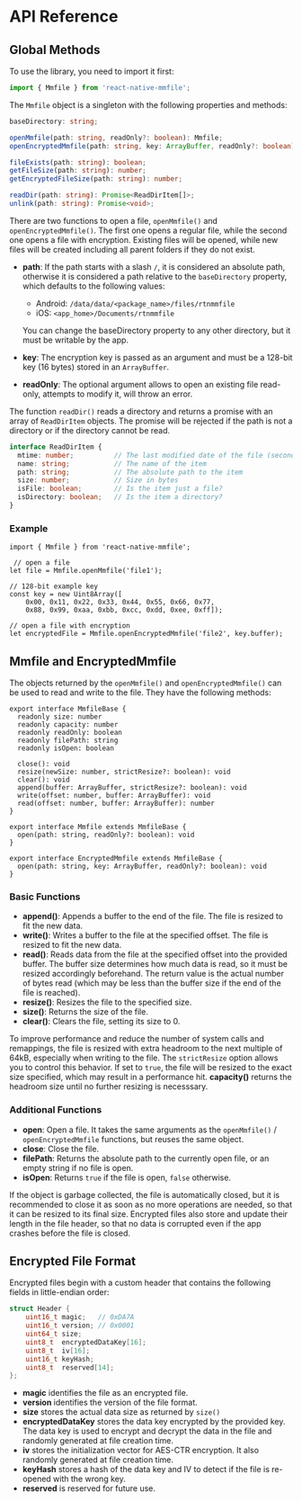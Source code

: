 # API Reference

## Global Methods

To use the library, you need to import it first:

```ts
import { Mmfile } from 'react-native-mmfile';
```

The `Mmfile` object is a singleton with the following properties and methods:

```ts
baseDirectory: string;                                                                      // base directory for relative paths

openMmfile(path: string, readOnly?: boolean): Mmfile;                                       // open a file
openEncryptedMmfile(path: string, key: ArrayBuffer, readOnly?: boolean): EncryptedMmfile;   // open an encrypted file

fileExists(path: string): boolean;                                                          // check if a file exists
getFileSize(path: string): number;                                                          // get the file size
getEncryptedFileSize(path: string): number;                                                 // get the content size of an encrypted file

readDir(path: string): Promise<ReadDirItem[]>;                                              // read a directory
unlink(path: string): Promise<void>;                                                        // delete a file or directory (recursively)
```

There are two functions to open a file, `openMmfile()` and `openEncryptedMmfile()`.
The first one opens a regular file, while the second one opens a file with encryption.
Existing files will be opened, while new files will be created including all parent folders if they do not exist.

- **path**: If the path starts with a slash `/`, it is considered an absolute path, otherwise it is considered a path relative to the `baseDirectory` property, which defaults to the following values:

    - Android: `/data/data/<package_name>/files/rtnmmfile`
    - iOS: `<app_home>/Documents/rtnmmfile`

  You can change the baseDirectory property to any other directory, but it must be writable by the app.  
- **key**: The encryption key is passed as an argument and must be a 128-bit key (16 bytes) stored in an `ArrayBuffer`.
- **readOnly**: The optional argument allows to open an existing file read-only, attempts to modify it, will throw an error.

The function `readDir()` reads a directory and returns a promise with an array of `ReadDirItem` objects. The promise will be rejected if the path is not a directory or if the directory cannot be read.
```ts
interface ReadDirItem {
  mtime: number;          // The last modified date of the file (seconds since epoch)
  name: string;           // The name of the item
  path: string;           // The absolute path to the item
  size: number;           // Size in bytes
  isFile: boolean;        // Is the item just a file?
  isDirectory: boolean;   // Is the item a directory?
}
```

### Example

```tsx
import { Mmfile } from 'react-native-mmfile';

 // open a file
let file = Mmfile.openMmfile('file1');

// 128-bit example key
const key = new Uint8Array([
    0x00, 0x11, 0x22, 0x33, 0x44, 0x55, 0x66, 0x77, 
    0x88, 0x99, 0xaa, 0xbb, 0xcc, 0xdd, 0xee, 0xff]);

// open a file with encryption
let encryptedFile = Mmfile.openEncryptedMmfile('file2', key.buffer);
```

## Mmfile and EncryptedMmfile

The objects returned by the `openMmfile()` and `openEncryptedMmfile()` can be used to read and write to the file. They have the following methods:

```tsx
export interface MmfileBase {
  readonly size: number
  readonly capacity: number
  readonly readOnly: boolean
  readonly filePath: string
  readonly isOpen: boolean

  close(): void
  resize(newSize: number, strictResize?: boolean): void
  clear(): void
  append(buffer: ArrayBuffer, strictResize?: boolean): void
  write(offset: number, buffer: ArrayBuffer): void
  read(offset: number, buffer: ArrayBuffer): number
}

export interface Mmfile extends MmfileBase {
  open(path: string, readOnly?: boolean): void
}

export interface EncryptedMmfile extends MmfileBase {
  open(path: string, key: ArrayBuffer, readOnly?: boolean): void
}
```

### Basic Functions

- **append()**: Appends a buffer to the end of the file. The file is resized to fit the new data.
- **write()**: Writes a buffer to the file at the specified offset. The file is resized to fit the new data.
- **read()**: Reads data from the file at the specified offset into the provided buffer. The buffer size determines how much data is read, so it must be resized accordingly beforehand. The return value is the actual number of bytes read (which may be less than the buffer size if the end of the file is reached).
- **resize()**: Resizes the file to the specified size.
- **size()**: Returns the size of the file.
- **clear()**: Clears the file, setting its size to 0.

To improve performance and reduce the number of system calls and remappings, the file is resized with extra headroom to the next multiple of 64kB, especially when writing to the file. The `strictResize` option allows you to control this behavior. If set to `true`, the file will be resized to the exact size specified, which may result in a performance hit.
**capacity()** returns the headroom size until no further resizing is necesssary.

### Additional Functions

- **open**: Open a file. It takes the same arguments as the `openMmfile()` / `openEncryptedMmfile` functions, but reuses the same object.
- **close**: Close the file.
- **filePath**: Returns the absolute path to the currently open file, or an empty string if no file is open.
- **isOpen**: Returns `true` if the file is open, `false` otherwise.

If the object is garbage collected, the file is automatically closed, but it is recommended to close it as soon as no more operations are needed, so that it can be resized to its final size.
Encrypted files also store and update their length in the file header, so that no data is corrupted even if the app crashes before the file is closed.

## Encrypted File Format

Encrypted files begin with a custom header that contains the following fields in little-endian order:

```cpp
struct Header {
    uint16_t magic;   // 0xDA7A
    uint16_t version; // 0x0001
    uint64_t size;
    uint8_t  encryptedDataKey[16];
    uint8_t  iv[16];
    uint16_t keyHash;
    uint8_t  reserved[14];
};
```

- **magic** identifies the file as an encrypted file.
- **version** identifies the version of the file format.
- **size** stores the actual data size as returned by `size()`
- **encryptedDataKey** stores the data key encrypted by the provided key. The data key is used to encrypt and decrypt the data in the file and randomly generated at file creation time.
- **iv** stores the initialization vector for AES-CTR encryption. It also randomly generated at file creation time.
- **keyHash** stores a hash of the data key and IV to detect if the file is re-opened with the wrong key.
- **reserved** is reserved for future use.
